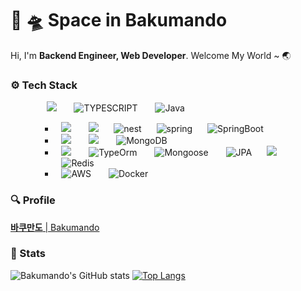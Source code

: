 # 🚀 🛸 Space in Bakumando 
Hi, I'm **Backend Engineer, Web Developer**. Welcome My World ~ 🌏

### ⚙️ Tech Stack 

<p>
  <div markdown="1">
  <ul>
    <ul>
      <img src="http://img.shields.io/badge/-Javascript-F7DF1E?style=for-the-badge&logo=Javascript&logoColor=black"
           style="height: auto; margin-left: 10px; margin-right: 10px;"/>&nbsp
      <img src="https://img.shields.io/badge/-TYPESCRIPT-3178C6?style=for-the-badge&logo=typescript&logoColor=black" alt="TYPESCRIPT"
       style="height: auto; margin-left: 10px; margin-right: 10px;"/>&nbsp
      <img src="https://img.shields.io/badge/-Java-007396?style=for-the-badge&logo=java&logocolor=white" alt="Java"
       style="height: auto; margin-left: 10px; margin-right: 10px;"/>&nbsp
    <ul>
    <li>
      <img src="http://img.shields.io/badge/-Node-339933?style=for-the-badge&logo=Node.js&logoColor=white"
           style="height: auto; margin-left: 10px; margin-right: 10px;"/>&nbsp 
      <img src="http://img.shields.io/badge/-Express-000000?style=for-the-badge&logo=Express&logoColor=white"
           style="height: auto; margin-left: 10px; margin-right: 10px;"/>
      <img src="https://img.shields.io/badge/-NEST-E0234E?style=for-the-badge&logo=nestjs" alt="nest"
           style="height: auto; margin-left: 10px; margin-right: 10px;"/>
      <img src="https://img.shields.io/badge/-Spring-6DB33F?style=for-the-badge&logo=spring&logoColor=white" alt="spring"
           style="height: auto; margin-left: 10px; margin-right: 10px;"/>
      <img src="https://img.shields.io/badge/-SpringBoot-6DB33F?style=for-the-badge&logo=springboot&logoColor=white" alt="SpringBoot"
           style="height: auto; margin-left: 10px; margin-right: 10px;"/>
    </li>
    <li>
      <img src="http://img.shields.io/badge/-MySQL-4682b4?style=for-the-badge&logo=MySQL&logoColor=white"
           style="height: auto; margin-left: 10px; margin-right: 10px;"/>&nbsp
      <img src="http://img.shields.io/badge/-MariaDB-191970?style=for-the-badge&logo=MariaDB"
           style="height: auto; margin-left: 10px; margin-right: 10px;"/>&nbsp
      <img src="https://img.shields.io/badge/-MongoDB-eee8aa?style=for-the-badge&logo=mongodb" alt="MongoDB"
           style="height: auto; margin-left: 10px; margin-right: 10px;"/>&nbsp
    </li>
    <li>
      <img src="http://img.shields.io/badge/-Sequelize-52B0E7?style=for-the-badge&logo=Sequelize&logoColor=white"
           style="height: auto; margin-left: 10px; margin-right: 10px;"/>&nbsp
      <img src="https://img.shields.io/badge/-typeorm-red?style=for-the-badge&logo=Exercism&logoColor=white" alt="TypeOrm"
           style="height: auto; margin-left: 10px; margin-right: 10px;"/>&nbsp
      <img src="https://img.shields.io/badge/-MONGOOSE-a52a2a?style=for-the-badge&logo=mongodb&logoColor=white" alt="Mongoose"
           style="height: auto; margin-left: 10px; margin-right: 10px;"/>&nbsp
      <img src="https://img.shields.io/badge/-JPA-008000?style=for-the-badge&logo=Microsoft Access" alt="JPA"
           style="height: auto; margin-left: 10px; margin-right: 10px;"/>
      <img src="https://img.shields.io/badge/-elasticsearch-20b2aa?style=for-the-badge&logo=elasticsearch"
           style="height: auto; margin-left: 10px; margin-right: 10px;"/>&nbsp
      <img src="https://img.shields.io/badge/-Redis-DC382D?style=for-the-badge&logo=Redis&logoColor=white" alt="Redis"
           style="height: auto; margin-left: 10px; margin-right: 10px;"/>&nbsp
    </li>
    <li>
      <img src="https://img.shields.io/badge/-AWS-FF9900?style=for-the-badge&logo=amazonaws" alt="AWS"
           style="height: auto; margin-left: 10px; margin-right: 10px;"/>&nbsp
      <img src="https://img.shields.io/badge/-docker-2496ED?style=for-the-badge&logo=Docker&logoColor=white" alt="Docker"
           style="height: auto; margin-left: 10px; margin-right: 10px;"/>&nbsp
    </li>
  </ul>
  </div>
</p>

### 🔍 Profile 

[**바쿠만도** | Bakumando](https://www.notion.so/Bakumando-8578fdfa39544d108d276c6e5cad7e9d)

### 🕋 Stats 

![Bakumando's GitHub stats](https://github-readme-stats.vercel.app/api?username=pinion7&count_private=true&show_icons=true&theme=ayu-mirage&icon_color=78D9F8)
[![Top Langs](https://github-readme-stats.vercel.app/api/top-langs/?username=pinion7&layout=compact&theme=ayu-mirage&langs_count=10)](https://github.com/anuraghazra/github-readme-stats)

